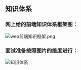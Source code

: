 ## 知识体系
### 网上给的前端知识体系框架图：
![web前端知识框架.png](/web前端知识框架.png)
### 面试准备按照图片的维度进行：
![知识体系](/knowledge-hierarchy.png)
